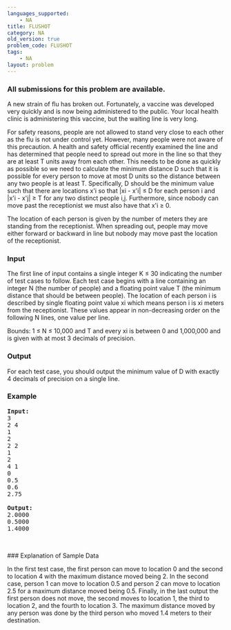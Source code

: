 ```yaml
---
languages_supported:
    - NA
title: FLUSHOT
category: NA
old_version: true
problem_code: FLUSHOT
tags:
    - NA
layout: problem
---
```

###  All submissions for this problem are available. 

A new strain of flu has broken out. Fortunately, a vaccine was developed very quickly and is now being administered to the public. Your local health clinic is administering this vaccine, but the waiting line is very long.

For safety reasons, people are not allowed to stand very close to each other as the flu is not under control yet. However, many people were not aware of this precaution. A health and safety official recently examined the line and has determined that people need to spread out more in the line so that they are at least T units away from each other. This needs to be done as quickly as possible so we need to calculate the minimum distance D such that it is possible for every person to move at most D units so the distance between any two people is at least T. Specifically, D should be the minimum value such that there are locations x'i so that |xi - x'i| ≤ D for each person i and |x'i - x'j| ≥ T for any two distinct people i,j. Furthermore, since nobody can move past the receptionist we must also have that x'i ≥ 0.

The location of each person is given by the number of meters they are standing from the receptionist. When spreading out, people may move either forward or backward in line but nobody may move past the location of the receptionist.

### Input

The first line of input contains a single integer K ≤ 30 indicating the number of test cases to follow. Each test case begins with a line containing an integer N (the number of people) and a floating point value T (the minimum distance that should be between people). The location of each person i is described by single floating point value xi which means person i is xi meters from the receptionist. These values appear in non-decreasing order on the following N lines, one value per line.

Bounds: 1 ≤ N ≤ 10,000 and T and every xi is between 0 and 1,000,000 and is given with at most 3 decimals of precision.

### Output

For each test case, you should output the minimum value of D with exactly 4 decimals of precision on a single line.

### Example

<pre>
<b>Input:</b>
3
2 4
1
2
2 2
1
2
4 1
0
0.5
0.6
2.75

<b>Output:</b>
2.0000
0.5000
1.4000


</pre>### Explanation of Sample Data
In the first test case, the first person can move to location 0 and the second to location 4 with the maximum distance moved being 2. In the second case, person 1 can move to location 0.5 and person 2 can move to location 2.5 for a maximum distance moved being 0.5. Finally, in the last output the first person does not move, the second moves to location 1, the third to location 2, and the fourth to location 3. The maximum distance moved by any person was done by the third person who moved 1.4 meters to their destination.

